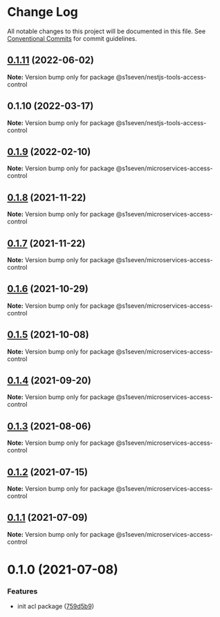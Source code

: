 # Change Log

All notable changes to this project will be documented in this file.
See [Conventional Commits](https://conventionalcommits.org) for commit guidelines.

## [0.1.11](https://github.com/s1seven/nestjs-tools/compare/@s1seven/nestjs-tools-access-control@0.1.10...@s1seven/nestjs-tools-access-control@0.1.11) (2022-06-02)

**Note:** Version bump only for package @s1seven/nestjs-tools-access-control





## 0.1.10 (2022-03-17)

**Note:** Version bump only for package @s1seven/nestjs-tools-access-control





## [0.1.9](https://github.com/s1seven/microservices-common/compare/@s1seven/microservices-access-control@0.1.8...@s1seven/microservices-access-control@0.1.9) (2022-02-10)

**Note:** Version bump only for package @s1seven/microservices-access-control





## [0.1.8](https://github.com/s1seven/microservices-common/compare/@s1seven/microservices-access-control@0.1.7...@s1seven/microservices-access-control@0.1.8) (2021-11-22)

**Note:** Version bump only for package @s1seven/microservices-access-control





## [0.1.7](https://github.com/s1seven/microservices-common/compare/@s1seven/microservices-access-control@0.1.6...@s1seven/microservices-access-control@0.1.7) (2021-11-22)

**Note:** Version bump only for package @s1seven/microservices-access-control





## [0.1.6](https://github.com/s1seven/microservices-common/compare/@s1seven/microservices-access-control@0.1.5...@s1seven/microservices-access-control@0.1.6) (2021-10-29)

**Note:** Version bump only for package @s1seven/microservices-access-control





## [0.1.5](https://github.com/s1seven/microservices-common/compare/@s1seven/microservices-access-control@0.1.4...@s1seven/microservices-access-control@0.1.5) (2021-10-08)

**Note:** Version bump only for package @s1seven/microservices-access-control





## [0.1.4](https://github.com/s1seven/microservices-common/compare/@s1seven/microservices-access-control@0.1.3...@s1seven/microservices-access-control@0.1.4) (2021-09-20)

**Note:** Version bump only for package @s1seven/microservices-access-control





## [0.1.3](https://github.com/s1seven/microservices-common/compare/@s1seven/microservices-access-control@0.1.2...@s1seven/microservices-access-control@0.1.3) (2021-08-06)

**Note:** Version bump only for package @s1seven/microservices-access-control





## [0.1.2](https://github.com/s1seven/microservices-common/compare/@s1seven/microservices-access-control@0.1.1...@s1seven/microservices-access-control@0.1.2) (2021-07-15)

**Note:** Version bump only for package @s1seven/microservices-access-control





## [0.1.1](https://github.com/s1seven/microservices-common/compare/@s1seven/microservices-access-control@0.1.0...@s1seven/microservices-access-control@0.1.1) (2021-07-09)

**Note:** Version bump only for package @s1seven/microservices-access-control





# 0.1.0 (2021-07-08)


### Features

* init acl package ([759d5b9](https://github.com/s1seven/microservices-common/commit/759d5b9fbd7822bc863d5b171b08bbfce285dae6))
